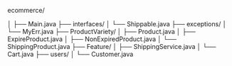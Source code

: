ecommerce/

│
├── Main.java
├── interfaces/
│   └── Shippable.java
├── exceptions/
│   └── MyErr.java
├── ProductVariety/
│   ├── Product.java
│   ├── ExpireProduct.java
│   ├── NonExpiredProduct.java
│   └── ShippingProduct.java
├── Feature/
│   ├── ShippingService.java
│   └── Cart.java
├── users/
│   └── Customer.java
